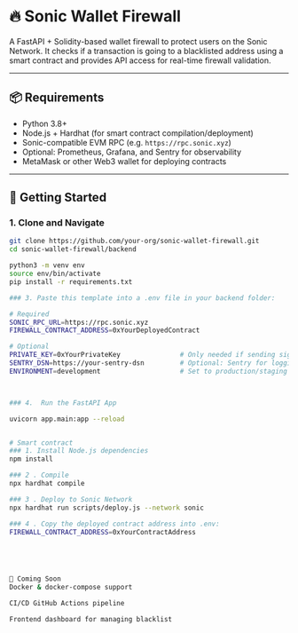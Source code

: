 # 🔥 Sonic Wallet Firewall

A FastAPI + Solidity-based wallet firewall to protect users on the Sonic Network. It checks if a transaction is going to a blacklisted address using a smart contract and provides API access for real-time firewall validation.

---

## 📦 Requirements

- Python 3.8+
- Node.js + Hardhat (for smart contract compilation/deployment)
- Sonic-compatible EVM RPC (e.g. `https://rpc.sonic.xyz`)
- Optional: Prometheus, Grafana, and Sentry for observability
- MetaMask or other Web3 wallet for deploying contracts

---

## 🚀 Getting Started

### 1. Clone and Navigate

```bash
git clone https://github.com/your-org/sonic-wallet-firewall.git
cd sonic-wallet-firewall/backend

python3 -m venv env
source env/bin/activate
pip install -r requirements.txt

### 3. Paste this template into a .env file in your backend folder:

# Required
SONIC_RPC_URL=https://rpc.sonic.xyz
FIREWALL_CONTRACT_ADDRESS=0xYourDeployedContract

# Optional
PRIVATE_KEY=0xYourPrivateKey               # Only needed if sending signed txs
SENTRY_DSN=https://your-sentry-dsn         # Optional: Sentry for logging
ENVIRONMENT=development                    # Set to production/staging as needed



### 4.  Run the FastAPI App

uvicorn app.main:app --reload


# Smart contract
### 1. Install Node.js dependencies
npm install

### 2 . Compile
npx hardhat compile

### 3 . Deploy to Sonic Network
npx hardhat run scripts/deploy.js --network sonic

### 4 . Copy the deployed contract address into .env:
FIREWALL_CONTRACT_ADDRESS=0xYourContractAddress





🐳 Coming Soon
Docker & docker-compose support

CI/CD GitHub Actions pipeline

Frontend dashboard for managing blacklist




